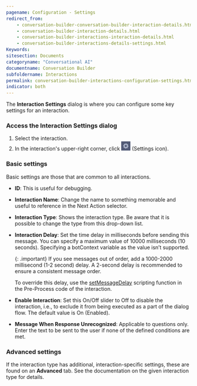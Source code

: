```yaml
---
pagename: Configuration - Settings
redirect_from:
    - conversation-builder-conversation-builder-interaction-details.html
    - conversation-builder-interaction-details.html
    - conversation-builder-interactions-interaction-details.html
    - conversation-builder-interactions-details-settings.html
Keywords:
sitesection: Documents
categoryname: "Conversational AI"
documentname: Conversation Builder
subfoldername: Interactions
permalink: conversation-builder-interactions-configuration-settings.html
indicator: both
---
```


The **Interaction Settings** dialog is where you can configure some key settings for an interaction.

### Access the Interaction Settings dialog

1. Select the interaction.
2. In the interaction's upper-right corner, click <img style="width:25px" src="img/ConvoBuilder/icon_settings.png" alt="Settings icon"> (Settings icon).

### Basic settings

Basic settings are those that are common to all interactions.

* **ID**: This is useful for debugging.
* **Interaction Name**: Change the name to something memorable and useful to reference in the Next Action selector.
* **Interaction Type**: Shows the interaction type. Be aware that it is possible to change the type from this drop-down list.
* **Interaction Delay**: Set the time delay in milliseconds before sending this message. You can specify a maximum value of 10000 milliseconds (10 seconds). Specifying a botContext variable as the value isn’t supported.

    {: .important}
    If you see messages out of order, add a 1000-2000 millisecond (1-2 second) delay. A 2-second delay is recommended to ensure a consistent message order.

    To override this delay, use the [setMessageDelay](conversation-builder-scripting-functions-manage-conversation-flow.html#set-message-delay-value) scripting function in the Pre-Process code of the interaction.

* **Enable Interaction**: Set this On/Off slider to Off to disable the interaction, i.e., to exclude it from being executed as a part of the dialog flow. The default value is On (Enabled).
* **Message When Response Unrecognized**: Applicable to questions only. Enter the text to be sent to the user if none of the defined conditions are met.

### Advanced settings

If the interaction type has additional, interaction-specific settings, these are found on an **Advanced** tab. See the documentation on the given interaction type for details.